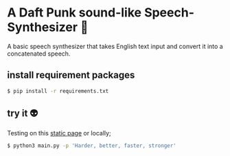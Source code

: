 # A Daft Punk sound-like Speech-Synthesizer 🤖️
A basic speech synthesizer that takes English text input and convert it into a concatenated speech.

## install requirement packages
```bash
$ pip install -r requirements.txt
```

## try it 👽
Testing on this [static page](https://vervet-perfect-completely.ngrok-free.app/)  or locally;
```bash
$ python3 main.py -p 'Harder, better, faster, stronger'
```

